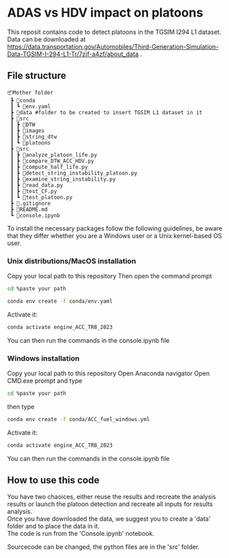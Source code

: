 # ADAS vs HDV impact on platoons
This reposit contains code to detect platoons in the TGSIM I294 L1 dataset. Data can be downloaded at https://data.transportation.gov/Automobiles/Third-Generation-Simulation-Data-TGSIM-I-294-L1-Tr/7zjf-a4zf/about_data . <br>


## File structure

```
📦Mother folder
 ┣ 📂conda
 ┃ ┗ 📜env.yaml
 ┣ 📂data #folder to be created to insert TGSIM L1 dataset in it
 ┣ 📂src
 ┃ ┣ 📂DTW
 ┃ ┣ 📂images
 ┃ ┣ 📂string_dtw
 ┃ ┗ 📂platoons
 ┣ 📂src
 ┃ ┣ 📜analyze_platoon_life.py
 ┃ ┣ 📜compare_DTW_ACC_HDV.py
 ┃ ┣ 📜compute_half_life.py
 ┃ ┣ 📜detect_string_instability_platoon.py
 ┃ ┣ 📜examine_string_instability.py
 ┃ ┣ 📜read_data.py
 ┃ ┣ 📜test_CF.py
 ┃ ┗ 📜test_platoon.py
 ┣ 📜.gitignore
 ┣ 📜README.md
 ┗ 📜console.ipynb
```


To install the necessary packages follow the following guidelines, be aware that they differ whether you are a Windows user or a Unix kernel-based OS user.

### Unix distributions/MacOS installation

Copy your local path to this repository
Then open the command prompt
````bash
cd %paste your path
````

````bash
conda env create -f conda/env.yaml
````

Activate it:
````bash
conda activate engine_ACC_TRB_2023
````

You can then run the commands in the console.ipynb file 

### Windows installation
Copy your local path to this repository
Open Anaconda navigator
Open CMD.exe prompt and type
````bash
cd %paste your path
````

then type 
````bash
conda env create -f conda/ACC_fuel_windows.yml
````

Activate it:
````bash
conda activate engine_ACC_TRB_2023
````

You can then run the commands in the console.ipynb file 

## How to use this code
You have two chaoices, either reuse the results and recreate the analysis results or launch the platoon detection and recreate all inputs for results analysis.<br>
Once you have downloaded the data, we suggest you to create a 'data' folder and to place the data in it.<br>
The code is run from the 'Console.ipynb' notebook.<br>

Sourcecode can be changed, the python files are in the 'src' folder.<br>


